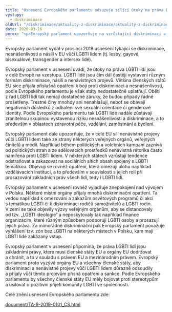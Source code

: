 ```yaml
---
title: "Usnesení Evropského parlamentu odsuzuje sílící útoky na práva LGBTI lidí"
vystupy:
  - diskriminace
oldUrl: "/diskriminace/aktuality-z-diskriminace/aktuality-z-diskriminace-2020/usneseni-evropskeho-parlamentu-odsuzuje-silici-utoky-na-prava-lgbti-lidi/"
date: 2020-03-16
perex: "<p>Evropský parlament upozorňuje na vzrůstající diskriminaci a nesnášenlivost vůči LGBTI lidem v EU, a to rovněž ze strany veřejných orgánů a politických představitelů některých členských zemí.</p>"
---
```


<!-- imported from the old website -->

<p>Evropský parlament vydal v prosinci 2019 usnesení týkající se diskriminace, nesnášenlivosti a násilí v EU vůči LGBTI lidem (tj. lesby, gayové, bisexuálové, transgender a intersex lidé).</p> <p>Evropský parlament v usnesení uvádí, že útoky na práva LGBTI lidí jsou v celé Evropě na vzestupu. LGBTI lidé jsou čím dál častěji vystaveni různým formám diskriminace, násilí a nenávistných projevů. Většina členských států EU sice přijala příslušná opatření k boji proti diskriminaci a nesnášenlivosti, podle Evropského parlamentu je však státy nedostatečně uplatňují. Oběti z řad LGBTI lidí tak nemají dostatečné záruky, že budou případy řádně prošetřeny. Trestné činy mnohdy ani nenahlašují, neboť se obávají negativních důsledků z odhalení své sexuální orientace či genderové identity. Podle Evropského parlamentu tak LGBTI lidé nadále zůstávají zranitelnou skupinou vystavenou riziku nesnášenlivosti a diskriminace, a to především v oblastech zdravotní péče, vzdělání, zaměstnání a bydlení.</p> <p>Evropský parlament dále upozorňuje, že v celé EU sílí nenávistné projevy vůči LGBTI lidem také ze strany některých veřejných orgánů, veřejných činitelů a médií. Například během politických a volebních kampaní zaznívá od politických stran a ze sdělovacích prostředků nenávistná rétorika často namířená proti LGBTI lidem. V některých státech vzrůstají tendence odstraňovat a zakazovat na sociálních sítích obsah spojený s LGBTI tematikou. Objevují se rovněž opatření, která omezují úlohu například vzdělávacích institucí, a to především v souvislosti s jejich rolí při prosazování základních práv všech lidí, tedy i LGBTI lidí.</p> <p>Evropský parlament v usnesení rovněž vyjadřuje znepokojení nad vývojem v Polsku. Některé místní orgány přijaly mnohá diskriminační opatření. Ta vedou například k omezování a zákazům osvětových programů či akcí s tematikou LGBTI či k diskriminaci rodičů samoživitelů a LGBTI rodin. V zemi se také objevily výzvy veřejným orgánům, aby se distancovaly od tzv. „LGBTI ideologie“ a neposkytovaly tak například finance organizacím, které různým způsobem podporují LGBTI osoby a prosazují jejich práva. Za mimořádně diskriminační pak Evropský parlament považuje vyhlášení tzv. zón bez LGBTI na některých místech v Polsku, kam mají LGBTI lidé zakázaný vstup.</p> <p>Evropský parlament v usnesení připomíná, že práva LGBTI lidí jsou základními právy, které musí členské státy EU a orgány EU dodržovat a chránit, a to v souladu s právem EU a mezinárodním právem. Evropský parlament proto vyzývá orgány EU a všechny členské státy, aby diskriminaci a nenávistné projevy vůči LGBTI lidem důrazně odsoudily a přijaly vůči těmto projevům přísná opatření a sankce. Podle Evropského parlamentu by všechny členské státy EU měly bojovat proti stereotypům a usilovat o pozitivní přijetí komunity LGBTI ve společnosti.</p> <p>Celé znění usnesení Evropského parlamentu zde:</p> <a href="https://www.europarl.europa.eu/doceo/document/TA-9-2019-0101_CS.html" target="_blank">document/TA-9-2019-0101_CS.html</a>
